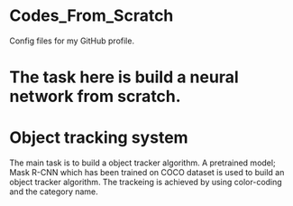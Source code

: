 # Codes_From_Scratch
Config files for my GitHub profile.


# The task here is build a neural network from scratch.



# Object tracking system
The main task is to build a object tracker algorithm. A pretrained model; Mask R-CNN which has been trained on COCO dataset is used to build an object tracker algorithm. The trackeing is achieved by using color-coding and the category name.
